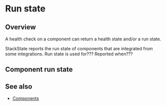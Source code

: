# Run state

## Overview

A health check on a component can return a health state and/or a run state.

StackState reports the run state of components that are integrated from some integrations. Run state is used for??? Reported when???


## Component run state



## See also

* [Components](/use/concepts/components_relations.md)